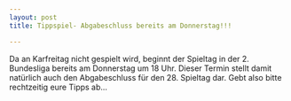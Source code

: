 ```yaml
---
layout: post
title: Tippspiel- Abgabeschluss bereits am Donnerstag!!!

---
```


Da an Karfreitag nicht gespielt wird, beginnt der Spieltag in der 2. Bundesliga bereits am Donnerstag um 18 Uhr. Dieser Termin stellt damit natürlich auch den Abgabeschluss für den 28. Spieltag dar. Gebt also bitte rechtzeitig eure Tipps ab...


